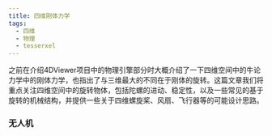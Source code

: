 ```yaml
---
title: 四维刚体力学
tags:
  - 四维
  - 物理
  - tesserxel
---
```

之前在介绍4DViewer项目中的物理引擎部分时大概介绍了一下四维空间中的牛论力学中的刚体力学，也指出了与三维最大的不同在于刚体的旋转。这篇文章我们将重点关注四维空间中的旋转物体，包括陀螺的进动、稳定性，以及一些常见的基于旋转的机械结构，并提供一些关于四维螺旋桨、风扇、飞行器等的可能设计思路。

### 无人机